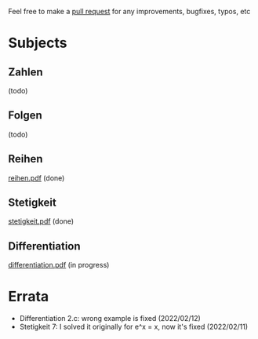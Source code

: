 Feel free to make a [pull request](https://github.com/kosii/kernfragen/pulls) for any improvements, bugfixes, typos, etc 

# Subjects
## Zahlen
(todo)
## Folgen
(todo)
## Reihen
[reihen.pdf](2-Reihen/reihen.pdf) (done)
## Stetigkeit
[stetigkeit.pdf](3-Stetigkeit/stetigkeit.pdf) (done)
## Differentiation
[differentiation.pdf](4-Differentiation/differentiation.pdf) (in progress)

# Errata
- Differentiation 2.c: wrong example is fixed (2022/02/12)
- Stetigkeit 7: I solved it originally for e^x = x, now it's fixed (2022/02/11)